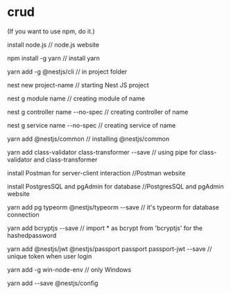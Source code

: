 # crud

(If you want to use npm, do it.)

install node.js               // node.js website

npm install -g yarn             // install yarn

yarn add -g @nestjs/cli           // in project folder

nest new project-name           // starting Nest JS project

nest g module name            // creating module of name

nest g controller name --no-spec          // creating controller of name

nest g service name --no-spec           // creating service of name

yarn add @nestjs/common     // installing @nestjs/common

yarn add class-validator class-transformer --save           // using pipe for class-validator and class-transformer

install Postman for server-client interaction         //Postman website

install PostgresSQL and pgAdmin for database          //PostgresSQL and pgAdmin website

yarn add pg typeorm @nestjs/typeorm --save            // it's typeorm for database connection

yarn add bcryptjs --save          //  import * as bcrypt from 'bcryptjs'  for the hashedpassword

yarn add @nestjs/jwt @nestjs/passport passport passport-jwt --save          // unique token when user login

yarn add -g win-node-env      // only Windows

yarn add --save @nestjs/config
